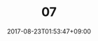 ---
title: "07"
date: 2017-08-23T01:53:47+09:00
eyecatch: ""
categories: ""
tags: ["a", "b"]
draft: false
---